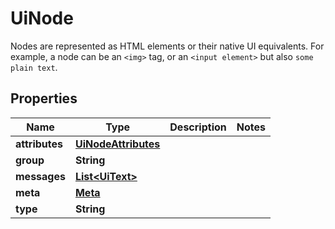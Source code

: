 

# UiNode

Nodes are represented as HTML elements or their native UI equivalents. For example, a node can be an `<img>` tag, or an `<input element>` but also `some plain text`.

## Properties

Name | Type | Description | Notes
------------ | ------------- | ------------- | -------------
**attributes** | [**UiNodeAttributes**](UiNodeAttributes.md) |  | 
**group** | **String** |  | 
**messages** | [**List&lt;UiText&gt;**](UiText.md) |  | 
**meta** | [**Meta**](Meta.md) |  | 
**type** | **String** |  | 



